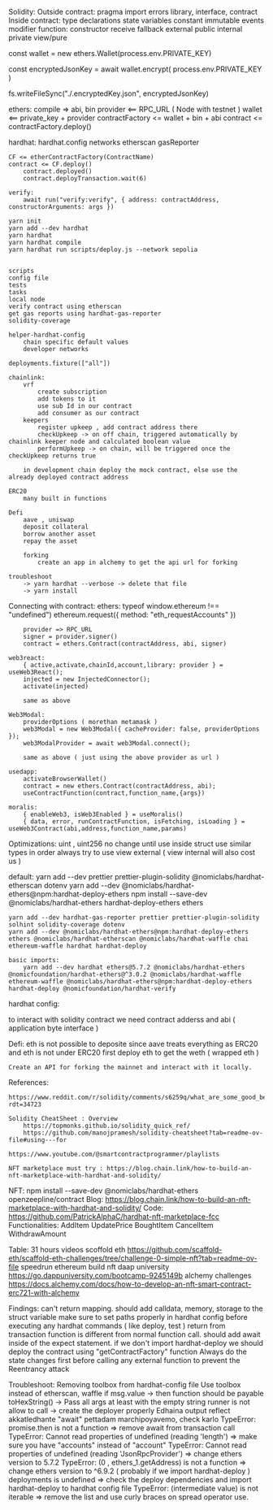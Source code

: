 Solidity:
    Outside contract:
        pragma
        import
        errors
        library, interface, contract
    Inside contract:
        type declarations
        state variables
        constant
        immutable
        events
        modifier
        function:
            constructor
            receive
            fallback
            external
            public
            internal
            private
            view/pure

const wallet = new ethers.Wallet(process.env.PRIVATE_KEY)

const encryptedJsonKey = await wallet.encrypt(
process.env.PRIVATE_KEY
)

fs.writeFileSync("./.encryptedKey.json", encryptedJsonKey)

ethers:
    compile => abi, bin
    provider <== RPC_URL ( Node with testnet )
    wallet <== private_key + provider
    contractFactory <= wallet + bin + abi
    contract <= contractFactory.deploy()

hardhat:
    hardhat.config
    networks
    etherscan
    gasReporter

    CF <= etherContractFactory(ContractName)
    contract <= CF.deploy()
        contract.deployed()
        contract.deployTransaction.wait(6)

    verify:
        await run("verify:verify", { address: contractAddress, constructorArguments: args })

    yarn init
    yarn add --dev hardhat
    yarn hardhat
    yarn hardhat compile
    yarn hardhat run scripts/deploy.js --network sepolia


    scripts
    config file
    tests
    tasks
    local node
    verify contract using etherscan
    get gas reports using hardhat-gas-reporter
    solidity-coverage

    helper-hardhat-config
        chain specific default values
        developer networks

    deployments.fixture(["all"])

    chainlink:
        vrf
            create subscription
            add tokens to it
            use sub Id in our contract
            add consumer as our contract
        keepers
            register upkeep , add contract address there
            checkUpkeep -> on off chain, triggered automatically by chainlink keeper node and calculated boolean value
            performUpkeep -> on chain, will be triggered once the checkUpkeep returns true

        in development chain deploy the mock contract, else use the already deployed contract address

    ERC20
        many built in functions

    Defi
        aave , uniswap
        deposit collateral
        borrow another asset
        repay the asset

        forking
            create an app in alchemy to get the api url for forking

    troubleshoot
        -> yarn hardhat --verbose -> delete that file
        -> yarn install

Connecting with contract:
    ethers:
        typeof window.ethereum !== "undefined")
        ethereum.request({ method: "eth_requestAccounts" })

        provider => RPC_URL
        signer = provider.signer()
        contract = ethers.Contract(contractAddress, abi, signer)

    web3react:
        { active,activate,chainId,account,library: provider } = useWeb3React();
        injected = new InjectedConnector();
        activate(injected)

        same as above

    Web3Modal:
        providerOptions ( morethan metamask )
        web3Modal = new Web3Modal({ cacheProvider: false, providerOptions });
        web3ModalProvider = await web3Modal.connect();

        same as above ( just using the above provider as url )

    usedapp:
        activateBrowserWallet()
        contract = new ethers.Contract(contractAddress, abi);
        useContractFunction(contract,function_name,{args})

    moralis:
        { enableWeb3, isWeb3Enabled } = useMoralis()
        { data, error, runContractFunction, isFetching, isLoading } = useWeb3Contract(abi,address,function_name,params)

Optimizations:
    uint , uint256 no change until use inside struct
    use similar types in order
    always try to use view external ( view internal will also cost us )


default:
    yarn add --dev prettier prettier-plugin-solidity @nomiclabs/hardhat-etherscan dotenv
    yarn add --dev @nomiclabs/hardhat-ethers@npm:hardhat-deploy-ethers
    npm install --save-dev @nomiclabs/hardhat-ethers hardhat-deploy-ethers ethers

    yarn add --dev hardhat-gas-reporter prettier prettier-plugin-solidity solhint solidity-coverage dotenv
    yarn add --dev @nomiclabs/hardhat-ethers@npm:hardhat-deploy-ethers ethers @nomiclabs/hardhat-etherscan @nomiclabs/hardhat-waffle chai ethereum-waffle hardhat hardhat-deploy

    basic imports:
        yarn add --dev hardhat ethers@5.7.2 @nomiclabs/hardhat-ethers @nomicfoundation/hardhat-ethers@^3.0.2 @nomiclabs/hardhat-waffle ethereum-waffle @nomiclabs/hardhat-ethers@npm:hardhat-deploy-ethers hardhat-deploy @nomicfoundation/hardhat-verify
hardhat config:

to interact with solidity contract we need contract adderss and abi ( application byte interface )

Defi:
    eth is not possible to deposite since aave treats everything as ERC20 and eth is not under ERC20
    first deploy eth to get the weth ( wrapped eth )

    Create an API for forking the mainnet and interact with it locally.

References:

    https://www.reddit.com/r/solidity/comments/s6259q/what_are_some_good_beginner_projects/?rdt=34723
    
    Solidity CheatSheet : Overview
        https://topmonks.github.io/solidity_quick_ref/
        https://github.com/manojpramesh/solidity-cheatsheet?tab=readme-ov-file#using---for

    https://www.youtube.com/@smartcontractprogrammer/playlists

    NFT marketplace must try : https://blog.chain.link/how-to-build-an-nft-marketplace-with-hardhat-and-solidity/

NFT:
    npm install --save-dev @nomiclabs/hardhat-ethers
    openzeepline/contract
    Blog: https://blog.chain.link/how-to-build-an-nft-marketplace-with-hardhat-and-solidity/
    Code: https://github.com/PatrickAlphaC/hardhat-nft-marketplace-fcc
    Functionalities:
        AddItem
        UpdatePrice
        BoughtItem
        CancelItem
        WithdrawAmount


Table:
    31 hours videos
    scoffold eth    https://github.com/scaffold-eth/scaffold-eth-challenges/tree/challenge-0-simple-nft?tab=readme-ov-file
    speedrun ethereum
    build nft
    daap university https://go.dappuniversity.com/bootcamp-9245149b
    alchemy challenges https://docs.alchemy.com/docs/how-to-develop-an-nft-smart-contract-erc721-with-alchemy

Findings:
    can't return mapping.
    should add calldata, memory, storage to the struct variable
    make sure to set paths properly in hardhat config before executing any hardhat commands ( like deploy, test )
    return from transaction function is different from normal function call.
    should add await inside of the expect statement.
    if we don't import hardhat-deploy we should deploy the contract using "getContractFactory" function
    Always do the state changes first before calling any external function to prevent the Reentrancy attack

Troubleshoot:
    Removing toolbox from hardhat-config file
    Use toolbox instead of etherscan, waffle
    if msg.value -> then function should be payable
    toHexString()  -> Pass all args at least with the empty string
    runner is not allow to call -> create the deployer properly
    Edhaina output reflect akkatledhante "await" pettadam marchipoyavemo, check karlo
    TypeError: promise.then is not a function  =>  remove await from transaction call
    TypeError: Cannot read properties of undefined (reading 'length') =>  make sure you have "accounts" instead of "account"
    TypeError: Cannot read properties of undefined (reading 'JsonRpcProvider')  => change ethers version to 5.7.2
    TypeError: (0 , ethers_1.getAddress) is not a function => change ethers version to ^6.9.2 ( probably if we import hardhat-deploy )
    deployments is undefined => check the deploy dependencies and import hardhat-deploy to hardhat config file
    TypeError: (intermediate value) is not iterable   =>  remove the list and use curly braces on spread operator use.